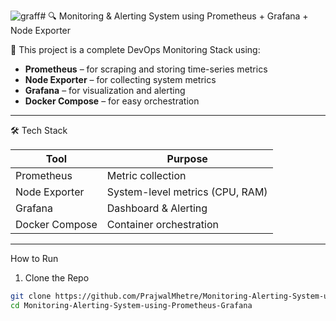 ![graff](https://github.com/user-attachments/assets/7f7133a9-d0b9-45a1-8008-e527ad61fd78)# 🔍 Monitoring & Alerting System using Prometheus + Grafana + Node Exporter

🚀 This project is a complete DevOps Monitoring Stack using:
- **Prometheus** – for scraping and storing time-series metrics
- **Node Exporter** – for collecting system metrics
- **Grafana** – for visualization and alerting
- **Docker Compose** – for easy orchestration

---

 🛠️ Tech Stack

| Tool        | Purpose                             |
|-------------|-------------------------------------|
| Prometheus  | Metric collection                   |
| Node Exporter | System-level metrics (CPU, RAM)  |
| Grafana     | Dashboard & Alerting                |
| Docker Compose | Container orchestration         |

---

 How to Run

 1. Clone the Repo

```bash
git clone https://github.com/PrajwalMhetre/Monitoring-Alerting-System-using-Prometheus-Grafana.git
cd Monitoring-Alerting-System-using-Prometheus-Grafana
